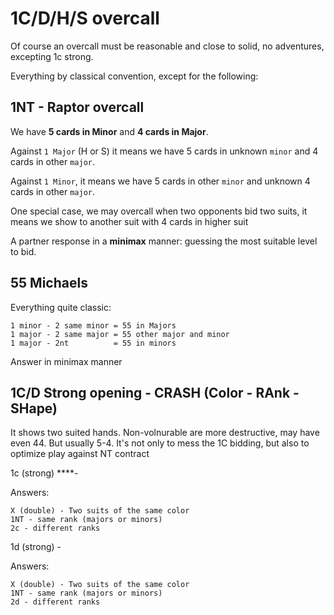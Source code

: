 # 1C/D/H/S overcall

Of course an overcall must be reasonable and close to solid,
no adventures, excepting 1c strong.

Everything by classical convention, except for the following:

## 1NT - Raptor overcall

We have **5 cards in Minor** and **4 cards in Major**.

Against `1 Major` (H or S) it means we have 5 cards in unknown `minor` and
4 cards in other `major`.

Against `1 Minor`, it means we have 5 cards in other `minor` and unknown 4
cards in other `major`.

One special case, we may overcall when two opponents bid two suits, it
means we show to another suit with 4 cards in higher suit

A partner response in a **minimax** manner: guessing the most suitable level
to bid.

## 55 Michaels

Everything quite classic:

    1 minor - 2 same minor = 55 in Majors
    1 major - 2 same major = 55 other major and minor
    1 major - 2nt          = 55 in minors

Answer in minimax manner

## 1C/D Strong opening - CRASH (Color - RAnk - SHape)

It shows two suited hands. Non-volnurable are more destructive, may have even 44.
But usually 5-4. It's not only to mess the 1C bidding, but also to optimize
play against NT contract

1c (strong) \*\*\*\*-

Answers:

    X (double) - Two suits of the same color
    1NT - same rank (majors or minors)
    2c - different ranks

1d (strong) -

Answers:

    X (double) - Two suits of the same color
    1NT - same rank (majors or minors)
    2d - different ranks
